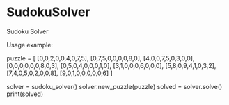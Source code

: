 # SudokuSolver
 Sudoku Solver

Usage example:

puzzle = [
    [0,0,2,0,0,4,0,7,5],
    [0,7,5,0,0,0,0,8,0],
    [4,0,0,7,5,0,3,0,0],
    [0,0,0,0,0,0,8,0,3],
    [0,5,0,4,0,0,0,1,0],
    [3,1,0,0,0,6,0,0,0],
    [5,8,0,9,4,1,0,3,2],
    [7,4,0,5,0,2,0,0,8],
    [9,0,1,0,0,0,0,0,6]
]

solver = sudoku_solver()
solver.new_puzzle(puzzle)
solved = solver.solve()
print(solved)